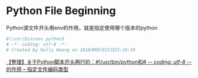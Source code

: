# Python File Beginning
Python源文件开头用env的作用，就是指定使用哪个版本的python
``` python
#!/usr/bin/env python3
# -*- coding: utf-8 -*-
# Created by Kelly Hwong on 2018年09月15日23:20:19
```
[【整理】关于Python脚本开头两行的：#!/usr/bin/python和# -*- coding: utf-8 -*-的作用 – 指定文件编码类型](https://www.crifan.com/python_head_meaning_for_usr_bin_python_coding_utf-8/)